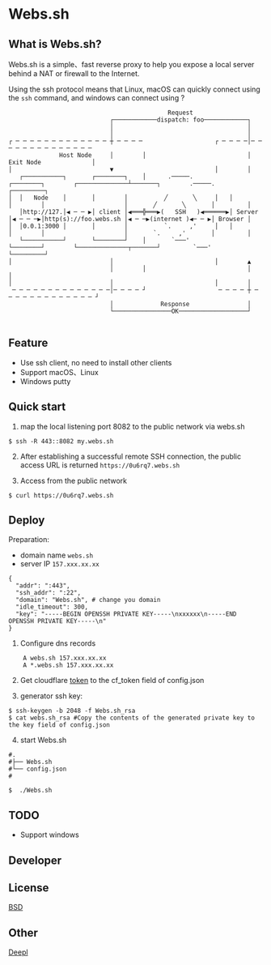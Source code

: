 # Webs.sh

## What is Webs.sh?
Webs.sh is a simple、fast reverse proxy to help you expose a local server behind a NAT or firewall to the Internet.

Using the ssh protocol means that Linux, macOS can quickly connect using the `ssh` command, and windows can connect using ?

```text
                                            Request                                                                                      
                            ┌────────────dispatch: foo────────────┐                                                                       
                            │                                     │                                                                       
                            │                                     │                                                                       
┌ ─ ─ ─ ─ ─ ─ ─ ─ ─ ─ ─ ─ ─ ┼ ─ ─ ─ ─                    ┌ ─ ─ ─ ─│─ ─ ─ ─ ─ ─ ─ ─ ─ ─ ─ ─ ─ ─                                            
              Host Node     │        │                            │    Exit Node              │                                           
│                           ▼                            │        │                                                                       
   ┌───────────┐       ┌────────┐    │      .─────.          ┌────────┐        ┌──────────────┴───────┐        .─────.        ┌─────────┐
│  │   Node    │       │        │          ╱       ╲     │   │        │        │                      │       ╱       ╲       │         │
   │http://127.│◀ ─ ─ ▶│ client │◀═══╬═══▶(   SSH   )◀══════▶│ Server │◀ ─ ─ ─▶│http(s)://foo.webs.sh │◀ ─ ─▶(internet )◀─ ─ ▶│ Browser │
│  │0.0.1:3000 │       │        │          `.     ,'     │   │        │        │                      │       `.     ,'       │         │
   └───────────┘       └────────┘    │       `───'           └────────┘        └──────────────┬───────┘         `───'         └─────────┘
│                           │                            │        ▲                                                                       
                            │        │                            │                           │                                           
│                           │                            │        │                                                                       
 ─ ─ ─ ─ ─ ─ ─ ─ ─ ─ ─ ─ ─ ─│─ ─ ─ ─ ┘                    ─ ─ ─ ─ ┼ ─ ─ ─ ─ ─ ─ ─ ─ ─ ─ ─ ─ ─ ┘                                           
                            │             Response                │                                                                       
                            └────────────────OK───────────────────┘                                                                       
                                                                                                                                                   
```

## Feature
- Use ssh client, no need to install other clients
- Support macOS、Linux
- Windows putty

## Quick start
1. map the local listening port 8082 to the public network via webs.sh

```shell
$ ssh -R 443::8082 my.webs.sh
```

2. After establishing a successful remote SSH connection, the public access URL is returned `https://0u6rq7.webs.sh`

3. Access from the public network
```shell
$ curl https://0u6rq7.webs.sh
```

## Deploy
Preparation:
- domain name `webs.sh`
- server IP `157.xxx.xx.xx`

```shell
{
  "addr": ":443",
  "ssh_addr": ":22",
  "domain": "Webs.sh", # change you domain
  "idle_timeout": 300,
  "key": "-----BEGIN OPENSSH PRIVATE KEY-----\nxxxxxx\n-----END OPENSSH PRIVATE KEY-----\n"
}
```

1. Configure dns records
```shell
    A webs.sh 157.xxx.xx.xx
    A *.webs.sh 157.xxx.xx.xx
```
2. Get cloudflare [token](https://dash.cloudflare.com/profile/api-tokens) to the cf_token field of config.json

3. generator ssh key:
```shell
$ ssh-keygen -b 2048 -f Webs.sh_rsa
$ cat webs.sh_rsa #Copy the contents of the generated private key to the key field of config.json 
```
4. start Webs.sh

```shell
#.
#├── Webs.sh
#└── config.json
#

$  ./Webs.sh
```

## TODO
- Support windows

## Developer


## License
[BSD](LICENSE)

## Other
[Deepl](https://www.deepl.com/translator)